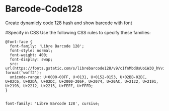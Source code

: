 # Barcode-Code128
Create dynamicly code 128 hash and show barcode with font

#Specify in CSS
Use the following CSS rules to specify these families:
```
@font-face {
  font-family: 'Libre Barcode 128';
  font-style: normal;
  font-weight: 400;
  font-display: swap;
  src: url(https://fonts.gstatic.com/s/librebarcode128/v9/cIfnMbdUsUoiW3O_hVviCwVjuLtXeK_H9AI.woff2) format('woff2');
  unicode-range: U+0000-00FF, U+0131, U+0152-0153, U+02BB-02BC, U+02C6, U+02DA, U+02DC, U+2000-206F, U+2074, U+20AC, U+2122, U+2191, U+2193, U+2212, U+2215, U+FEFF, U+FFFD;
}


font-family: 'Libre Barcode 128', cursive;
```
